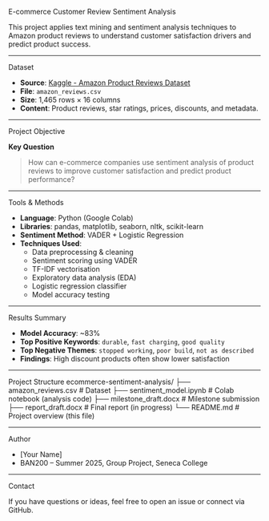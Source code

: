  E-commerce Customer Review Sentiment Analysis

This project applies text mining and sentiment analysis techniques to Amazon product reviews to understand customer satisfaction drivers and predict product success.

---

 Dataset

- **Source**: [Kaggle - Amazon Product Reviews Dataset](https://www.kaggle.com/datasets/karkavelrajaj/amazon-sales-dataset)
- **File**: `amazon_reviews.csv`
- **Size**: 1,465 rows × 16 columns
- **Content**: Product reviews, star ratings, prices, discounts, and metadata.

---

 Project Objective

**Key Question**  
> How can e-commerce companies use sentiment analysis of product reviews to improve customer satisfaction and predict product performance?

---

 Tools & Methods

- **Language**: Python (Google Colab)
- **Libraries**: pandas, matplotlib, seaborn, nltk, scikit-learn
- **Sentiment Method**: VADER + Logistic Regression
- **Techniques Used**:
  - Data preprocessing & cleaning
  - Sentiment scoring using VADER
  - TF-IDF vectorisation
  - Exploratory data analysis (EDA)
  - Logistic regression classifier
  - Model accuracy testing

---

 Results Summary

- **Model Accuracy**: ~83%
- **Top Positive Keywords**: `durable`, `fast charging`, `good quality`
- **Top Negative Themes**: `stopped working`, `poor build`, `not as described`
- **Findings**: High discount products often show lower satisfaction

---

 Project Structure
ecommerce-sentiment-analysis/
├── amazon_reviews.csv # Dataset
├── sentiment_model.ipynb # Colab notebook (analysis code)
├── milestone_draft.docx # Milestone submission
├── report_draft.docx # Final report (in progress)
└── README.md # Project overview (this file)


---

Author

- [Your Name]
- BAN200 – Summer 2025, Group Project, Seneca College

---

 Contact

If you have questions or ideas, feel free to open an issue or connect via GitHub.


